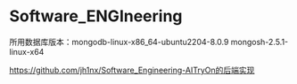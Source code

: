 # Software_ENGIneering
所用数据库版本：mongodb-linux-x86_64-ubuntu2204-8.0.9
mongosh-2.5.1-linux-x64

https://github.com/jh1nx/Software_Engineering-AITryOn的后端实现
